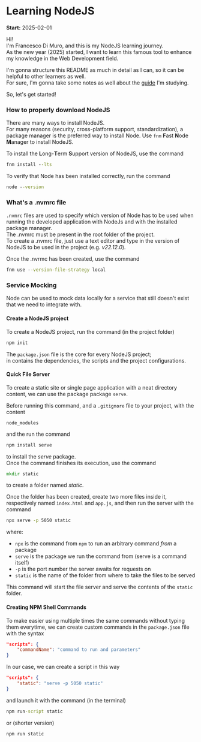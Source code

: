 # Learning NodeJS

**Start:** 2025-02-01

Hi!<br>
I'm Francesco Di Muro, and this is my NodeJS learning journey.<br>
As the new year (2025) started, I want to learn this famous tool to enhance my knowledge in the Web Development field.<br>

I'm gonna structure this README as much in detail as I can, so it can be helpful to other learners as well.<br>
For sure, I'm gonna take some notes as well about the [guide](https://trainingportal.linuxfoundation.org/learn/course/introduction-to-nodejs-lfw111x/setting-up/setting-up-node?page=2) I'm studying.

So, let's get started!

### How to properly download NodeJS
There are many ways to install NodeJS.<br>
For many reasons (security, cross-platform support, standardization), a package manager is the preferred way to install Node.
Use `fnm` **F**ast **N**ode **M**anager to install NodeJS.

To install the **L**ong-**T**erm **S**upport version of NodeJS, use the command
```cmd
fnm install --lts
```
To verify that Node has been installed correctly, run the command
```cmd
node --version
```

### What's a .nvmrc file
`.nvmrc` files are used to specify which version of Node has to be used when running the developed application 
with NodeJs and with the installed package manager.<br>
The .nvmrc must be present in the root folder of the project.<br>
To create a .nvmrc file, just use a text editor and type in the version of NodeJS to be used in the project (e.g. *v22.12.0*).

Once the .nvrmc has been created, use the command
```cmd
fnm use --version-file-strategy local
```

### Service Mocking
Node can be used to mock data locally for a service that still doesn't exist that we need to integrate with.

#### Create a NodeJS project
To create a NodeJS project, run the command (in the project folder)
```cmd
npm init
```
The `package.json` file is the core for every NodeJS project;<br>
in contains the dependencies, the scripts and the project configurations.

#### Quick File Server
To create a static site or single page application with a neat directory content, we can use the package package `serve`.

Before running this command, and a `.gitignore` file to your project, with the content
```text
node_modules
```
and the run the  command
```cmd
npm install serve
```
to install the *serve* package.<br>
Once the command finishes its execution, use the command
```cmd
mkdir static
```
to create a folder named *static*.

Once the folder has been created, create two more files inside it, respectively named `index.html` and `app.js`, and then run the server with the command
```cmd
npx serve -p 5050 static
```
where:<br>
- `npx` is the command from `npm` to run an arbitrary command *from* a package
- `serve` is the package we run the command from (serve is a command itself)
- `-p` is the port number the server awaits for requests on
- `static` is the name of the folder from where to take the files to be served

This command will start the file server and serve the contents of the `static` folder.

#### Creating NPM Shell Commands
To make easier using multiple times the same commands without typing them everytime, we can create custom commands in the `package.json` file with the syntax
```json
"scripts": {
    "commandName": "command to run and parameters"
}
```

In our case, we can create a script in this way
```json
"scripts": {
    "static": "serve -p 5050 static"
}
```
and launch it with the command (in the terminal)
```cmd
npm run-script static
```
or (shorter version)
```cmd
npm run static
```